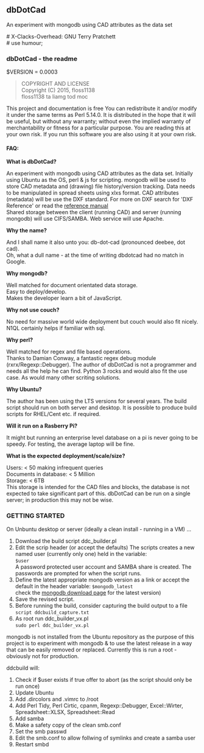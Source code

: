 ## dbDotCad
An experiment with mongodb using CAD attributes as the data set

\# X-Clacks-Overhead: GNU Terry Pratchett  
\# use humour;

### dbDotCad - the readme  
$VERSION = 0.0003    
> COPYRIGHT AND LICENSE    
> Copyright (C) 2015, floss1138  
> floss1138 ta liamg tod moc  

This project and documentation is free 
You can redistribute it and/or modify it 
under the same terms as Perl 5.14.0.
It is distributed in the hope that it will be useful,
but without any warranty; without even the implied
warranty of merchantability or fitness for a particular purpose.
You are reading this at your own risk.
If you run this software you are also using it at your own risk.

#### FAQ:
**What is dbDotCad?**

An experiment with mongodb using CAD attributes as the data set.
Initially using Ubuntu as the OS, perl & js for scripting.
mongodb will be used to store CAD metadata and (drawing) file history/version tracking.
Data needs to be manipulated in spread sheets using xlxs format.
CAD attributes (metadata) will be use the DXF standard.
For more on DXF search for 'DXF Reference' or read the [reference manual](http://images.autodesk.com/adsk/files/autocad_2012_pdf_dxf-reference_enu.pdf)   
Shared storage between the client (running CAD) and server (running mongodb)
will use CIFS/SAMBA.   Web service will use Apache. 

**Why the name?** 

And I shall name it also unto you: db-dot-cad (pronounced deebee, dot cad).  
Oh, what a dull name - at the time of writing dbdotcad had no match in Google.

**Why mongodb?** 

Well matched for document orientated data storage.  
Easy to deploy/develop.  
Makes the developer learn a bit of JavaScript.

**Why not use couch?**

No need for massive world wide deployment but couch would also fit nicely.
N1QL certainly helps if familiar with sql.  

**Why perl?**

Well matched for regex and file based operations.  
Thanks to Damian Conway, a fantastic regex debug module (rxrx/Regexp::Debugger).
The author of dbDotCad is not a programmer
and needs all the help he can find.
Python 3 rocks and would also fit the use case.
As would many other scriting solutions.

**Why Ubuntu?**

The author has been using the LTS versions for several years.
The build script should run on both server and desktop.
It is possible to produce build scripts for RHEL/Cent etc. if required.

**Will it run on a Rasberry Pi?**

It might but running an enterprise level database on a pi is never going to be speedy.
For testing, the average laptop will be fine.

**What is the expected deployment/scale/size?**

Users: < 50 making infrequent queries   
Documents in database: < 5 Million   
Storage: < 6TB   
This storage is intended for the CAD files and blocks,
the database is not expected to take significant part of this. 
dbDotCad can be run on a single server; in production this may not be wise.

### GETTING STARTED

On Unbuntu desktop or server (ideally a clean install - running in a VM) ...

1.  Download the build script ddc_builder.pl  
2.  Edit the scrip header (or accept the defaults)
The scripts creates a new named user (currently only one) held in the variable:  
`$user`   
A password protected user account and SAMBA share is created.
The passwords are prompted for when the script runs.
3.  Define the latest appropriate mongodb version as a link 
or accept the default in the header variable:
`$mongodb_latest`   
check the [mongodb download page](https://www.mongodb.org/downloads) for the latest version)
4.  Save the revised script.
5.  Before running the build, consider capturing the build output to a file   
`script ddcbuild_capture.txt`   
6.  As root run ddc_builder_vx.pl   
`sudo perl ddc_builder_vx.pl`   

mongodb is not installed from the Ubuntu repository as the 
purpose of this project is to experiment with mongodb &
to use the latest release in a way that can be easily removed or replaced.
Currently this is run a root - obviously not for production.  

ddcbuild will:

1.  Check if $user exists
if true offer to abort (as the script should only be run once)
2.  Update Ubuntu
3.  Add .dircolors and .vimrc to /root
4.  Add Perl Tidy, Perl Cirtic, cpanm, Regexp::Debugger, Excel::Wirter, Spreadsheet::XLSX, Spreadsheet::Read
5.  Add samba
6.  Make a safety copy of the clean smb.conf
7.  Set the smb passwd
8.  Edit the smb.conf to allow follwing of symlinks and create a samba user
9.  Restart smbd



